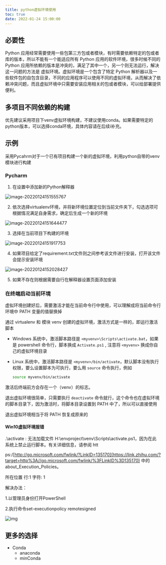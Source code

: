 ```yaml
---
title: python虚拟环境使用
toc: true
date: 2022-01-24 15:00:00
---
```


## 必要性

Python 应用经常需要使用一些包第三方包或者模块，有时需要依赖特定的包或者库的版本，所以不能有一个能适应所有 Python  应用的软件环境，很多时候不同的 Python 应用所依赖的版本是冲突的，满足了其中一个，另一个则无法运行，解决这一问题的方法是  虚拟环境。虚拟环境是一个包含了特定 Python  解析器以及一些软件包的自包含目录，不同的应用程序可以使用不同的虚拟环境，从而解决了依赖冲突问题，而且虚拟环境中只需要安装应用相关的包或者模块，可以给部署提供便利。

## 多项目不同依赖的构建

优先建议采用项目下venv虚拟环境构建，不建议使用conda。如果需要特定的python版本，可以选择conda环境，具体内容请在后续i补充。

## 示例

采用Pycahrm对于一个已有项目构建一个新的虚拟环境，利用python自带的venv模块进行构建

### Pycharm

1. 在设置中添加新的Python解释器

![image-20220124151555767](https://gitee.com/y_kvm/img/raw/master/picture/20220124151556.png)

2. 依次选择virtualenv环境，并将新环境位置定位到当前文件夹下，勾选选项可根据情况满足自身需求，确定后生成一个新的环境

![image-20220124151644477](https://gitee.com/y_kvm/img/raw/master/picture/20220124151645.png)

3. 选择在当前项目下构建的环境

![image-20220124151917753](https://gitee.com/y_kvm/img/raw/master/picture/20220124151918.png)

4. 如果项目给定了requirement.txt文件则之间参考该文件进行安装，打开该文件会提示安装环境

![image-20220124152028427](https://gitee.com/y_kvm/img/raw/master/picture/20220124152029.png)

5. 如果不存在则根据需要自行在解释器设置页面添加安装

### 在终端启动当前环境

虚拟环境创建好后，需要激活才能在当前命令行中使用，可以理解成将当前命令行环境中 PATH 变量的值替换掉

通过 virtualenv 和 模块 venv 创建的虚拟环境，激活方式是一样的，即运行激活脚本

- Windows 系统中，激活脚本路径是 `<myvenv>\Scripts\activate.bat`，如果是 powershell 命令行，脚本换成 `Activate.ps1` , 注意将 `<myvenv>` 换成你自己的虚拟环境目录

- Linux 系统中，激活脚本路径是 `<myvenv>/bin/activate`，默认脚本没有执行权限，要么设置脚本为可执行，要么用 `source` 命令执行，例如

  ```bash
  source myvenv/bin/activate
  ```

激活后终端前方会存在一个（venv）的标志。



退出虚拟环境很简单，只需要执行 `deactivate` 命令就行，这个命令也在虚拟环境的脚本目录下，因为激活时，将脚本目录设置到 PATH 中了，所以可以直接使用

退出虚拟环境相当于将 PATH 恢复成原来的

#### Win10虚拟环境报错

.\activate : 无法加载文件 H:\envproject\venv\Scripts\activate.ps1，因为在此系统上禁止运行脚本。有关详细信息，请参阅 htt

ps:/[http://go.microsoft.com/fwlink/?LinkID=135170](https://link.zhihu.com/?target=http%3A//go.microsoft.com/fwlink/%3FLinkID%3D135170) 中的 about_Execution_Policies。

所在位置 行:1 字符: 1

解决办法：

1.以管理员身份打开PowerShell

2.执行命令set-executionpolicy remotesigned

![img](https://gitee.com/y_kvm/img/raw/master/picture/20220124152816.jpeg)



## 更多的选择

- Conda
  - anaconda
  - minConda
